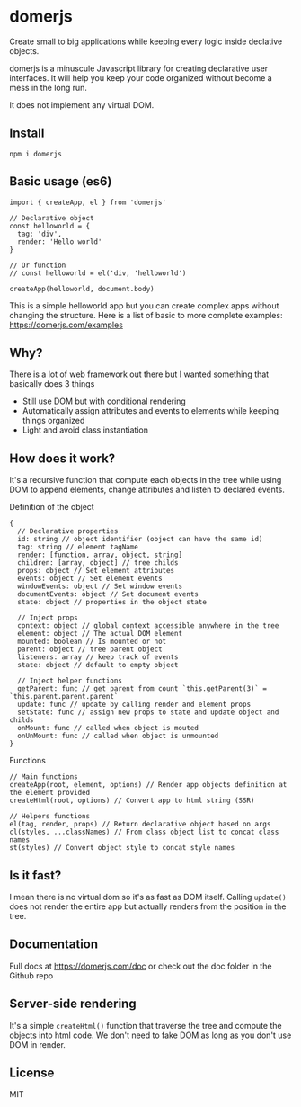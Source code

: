# domerjs

Create small to big applications while keeping every logic inside declative objects.

domerjs is a minuscule Javascript library for creating declarative user interfaces. It will help you keep your code organized without become a mess in the long run.

It does not implement any virtual DOM.

## Install
````
npm i domerjs
````

## Basic usage (es6)
````
import { createApp, el } from 'domerjs'

// Declarative object
const helloworld = {
  tag: 'div',
  render: 'Hello world'
}

// Or function
// const helloworld = el('div, 'helloworld')

createApp(helloworld, document.body)
````

This is a simple helloworld app but you can create complex apps without changing the structure. Here is a list of basic to more complete examples: https://domerjs.com/examples

## Why?

There is a lot of web framework out there but I wanted something that basically does 3 things
- Still use DOM but with conditional rendering
- Automatically assign attributes and events to elements while keeping things organized
- Light and avoid class instantiation

## How does it work?
It's a recursive function that compute each objects in the tree while using DOM to append elements, change attributes and listen to declared events.

Definition of the object
````
{
  // Declarative properties
  id: string // object identifier (object can have the same id)
  tag: string // element tagName
  render: [function, array, object, string]
  children: [array, object] // tree childs
  props: object // Set element attributes
  events: object // Set element events
  windowEvents: object // Set window events
  documentEvents: object // Set document events
  state: object // properties in the object state
  
  // Inject props
  context: object // global context accessible anywhere in the tree
  element: object // The actual DOM element
  mounted: boolean // Is mounted or not
  parent: object // tree parent object
  listeners: array // keep track of events
  state: object // default to empty object

  // Inject helper functions
  getParent: func // get parent from count `this.getParent(3)` = `this.parent.parent.parent`
  update: func // update by calling render and element props 
  setState: func // assign new props to state and update object and childs
  onMount: func // called when object is mouted
  onUnMount: func // called when object is unmounted
}
````

Functions
````
// Main functions
createApp(root, element, options) // Render app objects definition at the element provided
createHtml(root, options) // Convert app to html string (SSR)

// Helpers functions
el(tag, render, props) // Return declarative object based on args
cl(styles, ...classNames) // From class object list to concat class names
st(styles) // Convert object style to concat style names

````

## Is it fast?

I mean there is no virtual dom so it's as fast as DOM itself.
Calling `update()` does not render the entire app but actually renders from the position in the tree.

## Documentation

Full docs at https://domerjs.com/doc or check out the doc folder in the Github repo

## Server-side rendering

It's a simple `createHtml()` function that traverse the tree and compute the objects into html code. We don't need to fake DOM as long as you don't use DOM in render.

## License

MIT